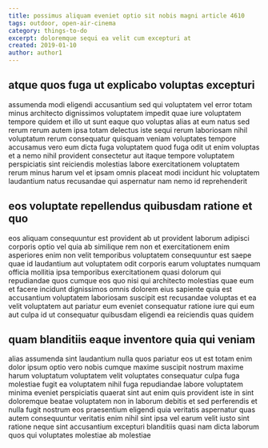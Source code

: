 ```yaml
---
title: possimus aliquam eveniet optio sit nobis magni article 4610
tags: outdoor, open-air-cinema
category: things-to-do
excerpt: doloremque sequi ea velit cum excepturi at
created: 2019-01-10
author: author1
---
```


## atque quos fuga ut explicabo voluptas excepturi

assumenda modi eligendi accusantium sed qui voluptatem vel error totam minus architecto dignissimos voluptatem impedit quae iure voluptatem tempore quidem et illo ut sunt eaque quo voluptas alias at eum natus sed rerum rerum autem ipsa totam delectus iste sequi rerum laboriosam nihil voluptatum rerum consequatur quisquam veniam voluptates tempore accusamus vero eum dicta fuga voluptatem quod fuga odit ut enim voluptas et a nemo nihil provident consectetur aut itaque tempore voluptatem perspiciatis sint reiciendis molestias labore exercitationem voluptatem rerum minus harum vel et ipsam omnis placeat modi incidunt hic voluptatem laudantium natus recusandae qui aspernatur nam nemo id reprehenderit

## eos voluptate repellendus quibusdam ratione et quo

eos aliquam consequuntur est provident ab ut provident laborum adipisci corporis optio vel quia ab similique rem non et exercitationem enim asperiores enim non velit temporibus voluptatem consequuntur est saepe quae id laudantium aut voluptatem odit corporis earum voluptates numquam officia mollitia ipsa temporibus exercitationem quasi dolorum qui repudiandae quos cumque eos quo nisi qui architecto molestias quae eum et facere incidunt dignissimos omnis dolorem eius sapiente quia est accusantium voluptatem laboriosam suscipit est recusandae voluptas et ea velit voluptatem aut pariatur eum eveniet consequatur ratione iure qui eum aut culpa id ut consequatur quibusdam eligendi ea reiciendis quas quidem

## quam blanditiis eaque inventore quia qui veniam

alias assumenda sint laudantium nulla quos pariatur eos ut est totam enim dolor ipsum optio vero nobis cumque maxime suscipit nostrum maxime harum voluptatum voluptatem velit voluptates consequatur culpa fuga molestiae fugit ea voluptatem nihil fuga repudiandae labore voluptatem minima eveniet perspiciatis quaerat sint aut enim quis provident iste in sint doloremque beatae voluptatem non in laborum debitis et sed perferendis et nulla fugit nostrum eos praesentium eligendi quia veritatis aspernatur quas autem consequuntur veritatis enim nihil sint ipsa vel earum velit iusto sint ratione neque sint accusantium excepturi blanditiis quasi nam dicta laborum quos qui voluptates molestiae ab molestiae
